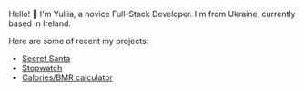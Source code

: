 Hello! 👋 I'm Yuliia, a novice Full-Stack Developer. I'm from Ukraine, currently based in Ireland. 

Here are some of recent my projects:
-   [Secret Santa](https://github.com/Julia-cloudname/Project_1)
-   [Stopwatch](https://github.com/Julia-cloudname/Project_2)
-   [Calories/BMR calculator](https://github.com/Julia-cloudname/Project_3)

<!--
**Julia-cloudname/Julia-cloudname** is a ✨ _special_ ✨ repository because its `README.md` (this file) appears on your GitHub profile.

Here are some ideas to get you started:

- 🔭 I’m currently working on ...
- 🌱 I’m currently learning ...
- 👯 I’m looking to collaborate on ...
- 🤔 I’m looking for help with ...
- 💬 Ask me about ...
- 📫 How to reach me: ...
- 😄 Pronouns: ...
- ⚡ Fun fact: ...
-->
